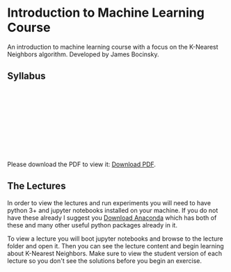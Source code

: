 # Introduction to Machine Learning Course
An introduction to machine learning course with a focus on the K-Nearest Neighbors algorithm. Developed by James Bocinsky.

## Syllabus
<object data="https://github.com/jbocinsky/MachineLearningCourse/blob/master/2018_ML_Syllabus.pdf" type="application/pdf" width="700px" height="700px">
    <embed src="https://github.com/jbocinsky/MachineLearningCourse/blob/master/2018_ML_Syllabus.pdf">
        <p>Please download the PDF to view it: <a href="https://github.com/jbocinsky/MachineLearningCourse/blob/master/2018_ML_Syllabus.pdf">Download PDF</a>.</p>
    </embed>
</object>

## The Lectures
In order to view the lectures and run experiments you will need to have python 3+ and jupyter notebooks installed on your machine. If you do not have these already I suggest you [Download Anaconda](https://conda.io/docs/user-guide/install/download.html) which has both of these and many other useful python packages already in it.

To view a lecture you will boot jupyter notebooks and browse to the lecture folder and open it. Then you can see the lecture content and begin learning about K-Nearest Neighbors. Make sure to view the student version of each lecture so you don't see the solutions before you begin an exercise.
